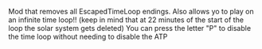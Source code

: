Mod that removes all EscapedTimeLoop endings.
Also allows yo to play on an infinite time loop!! (keep in mind that at 22 minutes of the start of the loop the solar system gets deleted)
You can press the letter "P" to disable the time loop without needing to disable the ATP
